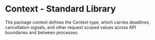 # Context - Standard Library

The package context defines the Context type, which carries deadlines, cancellation signals, and other request scoped values across API boundaries and
between processes.
